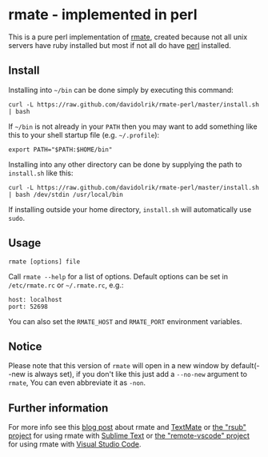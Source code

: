 # rmate - implemented in perl

This is a pure perl implementation of [rmate](https://github.com/textmate/rmate), created because not all unix servers have ruby installed but most if not all do have [perl](http://www.perl.org) installed.

## Install

Installing into `~/bin` can be done simply by executing this command:

    curl -L https://raw.github.com/davidolrik/rmate-perl/master/install.sh | bash

If `~/bin` is not already in your `PATH` then you may want to add something like this to your shell startup file (e.g. `~/.profile`):

    export PATH="$PATH:$HOME/bin"

Installing into any other directory can be done by supplying the path to `install.sh` like this:

    curl -L https://raw.github.com/davidolrik/rmate-perl/master/install.sh | bash /dev/stdin /usr/local/bin

If installing outside your home directory, `install.sh` will automatically use `sudo`.

## Usage

    rmate [options] file

Call `rmate --help` for a list of options. Default options can be set in `/etc/rmate.rc` or `~/.rmate.rc`, e.g.:

    host: localhost
    port: 52698

You can also set the `RMATE_HOST` and `RMATE_PORT` environment variables.

## Notice

Please note that this version of `rmate` will open in a new window by default(--new is always set), if you don't like this just add a `--no-new` argument to `rmate`, You can even abbreviate it as `-non`.

## Further information

For more info see this [blog post](http://blog.macromates.com/2011/mate-and-rmate/ "TextMate Blog » mate and rmate") about rmate and [TextMate](http://macromates.com) or [the "rsub" project](https://github.com/henrikpersson/rsub) for using rmate with [Sublime Text](http://www.sublimetext.com) or [the "remote-vscode" project](https://marketplace.visualstudio.com/items?itemName=rafaelmaiolla.remote-vscode) for using rmate with [Visual Studio Code](https://code.visualstudio.com).
